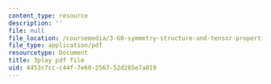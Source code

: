 ```yaml
---
content_type: resource
description: ''
file: null
file_location: /coursemedia/3-60-symmetry-structure-and-tensor-properties-of-materials-fall-2005/4453c7ccc44f7e60256752d285e7a819_kYgBLGwuBpw.pdf
file_type: application/pdf
resourcetype: Document
title: 3play pdf file
uid: 4453c7cc-c44f-7e60-2567-52d285e7a819
---
```

